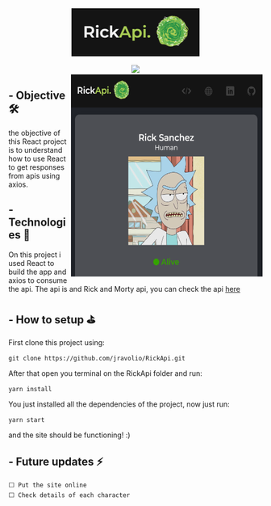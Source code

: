 <div align="center">
<img src="./src/assets/logo.png"/>
</div>
<div align="center">

<p>    </p>
<img src="https://img.shields.io/badge/React-20232A?style=for-the-badge&logo=react&logoColor=61DAFB"/>
</div>

<img align='right' width="380" height="400" src="./src/assets/homepage.png" />

## -  Objective 🛠️
the objective of this React project is to understand how to use React to get responses from apis using axios.




## - Technologies 🚀️
On this project i used React to build the app and axios to consume the api. The api is and Rick and Morty api, you can check the api [here](https://rickandmortyapi.com/)

## - How to setup ⛳
First clone this project using:
```
git clone https://github.com/jravolio/RickApi.git
```
After that open you terminal on the RickApi folder and run:
```
yarn install
```
You just installed all the dependencies of the project, now just run:
```
yarn start
```

and the site should be functioning! :)


## - Future updates ⚡
```
⬜ Put the site online
⬜️ Check details of each character
```